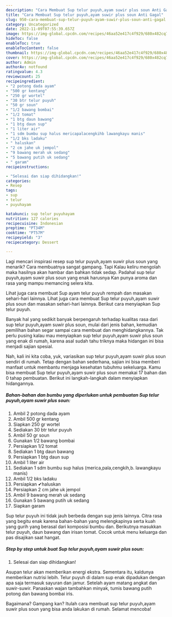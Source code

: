 ```yaml
---
description: "Cara Membuat Sup telur puyuh,ayam suwir plus soun Anti Gagal"
title: "Cara Membuat Sup telur puyuh,ayam suwir plus soun Anti Gagal"
slug: 950-cara-membuat-sup-telur-puyuh-ayam-suwir-plus-soun-anti-gagal
category: Uncategorized
date: 2022-11-09T07:55:39.657Z
image: https://img-global.cpcdn.com/recipes/46aa52e417c4f929/680x482cq70/sup-telur-puyuhayam-suwir-plus-soun-foto-resep-utama.jpg
hideToc: false
enableToc: true
enableTocContent: false
thumbnail: https://img-global.cpcdn.com/recipes/46aa52e417c4f929/680x482cq70/sup-telur-puyuhayam-suwir-plus-soun-foto-resep-utama.jpg
cover: https://img-global.cpcdn.com/recipes/46aa52e417c4f929/680x482cq70/sup-telur-puyuhayam-suwir-plus-soun-foto-resep-utama.jpg
author: Admin
authorAv: notfound
ratingvalue: 4.3
reviewcount: 25
recipeingredient:
- "2 potong dada ayam"
- "500 gr kentang"
- "250 gr wortel"
- "30 btr telur puyuh"
- "50 gr soun"
- "1/2 bawang bombai"
- "1/2 tomat"
- "1 btg daun bawang"
- "1 btg daun sup"
- "1 liter air"
- "1 sdm bumbu sup halus mericapalacengkihb lawangkayu manis"
- "1/2 bks ladaku"
- " haluskan"
- "2 cm jahe uk jempol"
- "9 bawang merah uk sedang"
- "5 bawang putih uk sedang"
- " garam"
recipeinstructions:

- "Selesai dan siap dihidangkan!"
categories:
- Resep
tags:
- sup
- telur
- puyuhayam

katakunci: sup telur puyuhayam 
nutrition: 127 calories
recipecuisine: Indonesian
preptime: "PT34M"
cooktime: "PT57M"
recipeyield: "3"
recipecategory: Dessert

---
```



Lagi mencari inspirasi resep sup telur puyuh,ayam suwir plus soun yang menarik? Cara membuatnya sangat gampang. Tapi Kalau keliru mengolah maka hasilnya akan hambar dan bahkan tidak sedap. Padahal sup telur puyuh,ayam suwir plus soun yang enak harusnya Kan punya aroma dan rasa yang mampu memancing selera kita.


Lihat juga cara membuat Sup ayam telur puyuh rempah dan masakan sehari-hari lainnya. Lihat juga cara membuat Sup telur puyuh,ayam suwir plus soun dan masakan sehari-hari lainnya. Berikut cara menyiapkan Sup telur puyuh.

Banyak hal yang sedikit banyak berpengaruh terhadap kualitas rasa dari sup telur puyuh,ayam suwir plus soun, mulai dari jenis bahan, kemudian pemilihan bahan segar sampai cara membuat dan menghidangkannya. Tak perlu pusing kalau mau menyiapkan sup telur puyuh,ayam suwir plus soun yang enak di rumah, karena asal sudah tahu triknya maka hidangan ini bisa menjadi sajian spesial.


Nah, kali ini kita coba, yuk, variasikan sup telur puyuh,ayam suwir plus soun sendiri di rumah. Tetap dengan bahan sederhana, sajian ini bisa memberi manfaat untuk membantu menjaga kesehatan tubuhmu sekeluarga. Kamu bisa membuat Sup telur puyuh,ayam suwir plus soun memakai 17 bahan dan 0 tahap pembuatan. Berikut ini langkah-langkah dalam menyiapkan hidangannya.

<!--inarticleads1-->

##### Bahan-bahan dan bumbu yang diperlukan untuk pembuatan Sup telur puyuh,ayam suwir plus soun:

1. Ambil 2 potong dada ayam
1. Ambil 500 gr kentang
1. Siapkan 250 gr wortel
1. Sediakan 30 btr telur puyuh
1. Ambil 50 gr soun
1. Gunakan 1/2 bawang bombai
1. Persiapkan 1/2 tomat
1. Sediakan 1 btg daun bawang
1. Persiapkan 1 btg daun sup
1. Ambil 1 liter air
1. Sediakan 1 sdm bumbu sup halus (merica,pala,cengkih,b. lawangkayu manis)
1. Ambil 1/2 bks ladaku
1. Persiapkan  ✔haluskan
1. Persiapkan 2 cm jahe uk jempol
1. Ambil 9 bawang merah uk sedang
1. Gunakan 5 bawang putih uk sedang
1. Siapkan  garam


Sup telur puyuh ini tidak jauh berbeda dengan sup jenis lainnya. Citra rasa yang begitu enak karena bahan-bahan yang melengkapinya serta kuah yang gurih yang berasal dari komposisi bumbu dan. Berikutnya masukkan telur puyuh, daun bawang dan irisan tomat. Cocok untuk menu keluarga dan pas disajikan saat hangat. 

<!--inarticleads2-->

##### Step by step untuk buat Sup telur puyuh,ayam suwir plus soun:


1. Selesai dan siap dihidangkan!

Asupan telur akan memberikan energi ekstra. Sementara itu, kaldunya memberikan nutrisi lebih. Telur puyuh di dalam sup enak dipadukan dengan apa saja termasuk sayuran dan jamur. Setelah ayam matang angkat dan suwir-suwir. Panaskan wajan tambahkan minyak, tumis bawang putih potong dan bawang bombai iris. 

Bagaimana? Gampang kan? Itulah cara membuat sup telur puyuh,ayam suwir plus soun yang bisa anda lakukan di rumah. Selamat mencoba!
